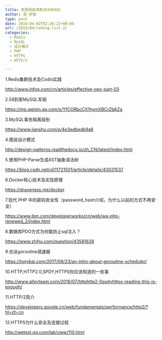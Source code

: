 ```yaml
---
title: 本周阅读清单20180402
author: 深 呼吸
type: post
date: 2018-04-02T02:26:22+00:00
url: /2018/04/reding-list-2/
categories:
  - Redis
  - MySQL
  - 设计模式
  - PHP
  - HTTPS
  - HTTP/2

---
```

1.Redis集群技术及Codis实践
  
<a href="http://www.infoq.com/cn/articles/effective-ops-part-03" target="_blank" rel="noopener nofollow">http://www.infoq.com/cn/articles/effective-ops-part-03</a>

2.58到家MySQL军规
  
<a href="https://mp.weixin.qq.com/s/YfCORbcCX1hymXBCrZbAZg" target="_blank" rel="noopener nofollow">https://mp.weixin.qq.com/s/YfCORbcCX1hymXBCrZbAZg</a>

3.MySQL事务隔离级别
  
<a href="https://www.jianshu.com/p/4e3edbedb9a8" target="_blank" rel="noopener nofollow">https://www.jianshu.com/p/4e3edbedb9a8</a>

4.图说设计模式
  
<a href="http://design-patterns.readthedocs.io/zh_CN/latest/index.html" target="_blank" rel="noopener nofollow">http://design-patterns.readthedocs.io/zh_CN/latest/index.html</a>

5.使用PHP-Parse生成AST抽象语法树
  
<a href="https://blog.csdn.net/u011721501/article/details/43031537" target="_blank" rel="noopener nofollow">https://blog.csdn.net/u011721501/article/details/43031537</a>

6.Docker核心技术及实现原理
  
<a href="https://draveness.me/docker" target="_blank" rel="noopener nofollow">https://draveness.me/docker</a>

7.现代 PHP 中的密码安全性（password_hash介绍，为什么以前的方式不再安全）
  
<a href="https://www.ibm.com/developerworks/cn/web/wa-php-renewed_2/index.html" target="_blank" rel="noopener nofollow">https://www.ibm.com/developerworks/cn/web/wa-php-renewed_2/index.html</a>

8.数据库PDO方式为何能防止sql注入？
  
<a href="https://www.zhihu.com/question/43581628" target="_blank" rel="noopener nofollow">https://www.zhihu.com/question/43581628</a>

9.也谈goroutine调速器
  
<a href="https://tonybai.com/2017/06/23/an-intro-about-goroutine-scheduler/" target="_blank" rel="noopener nofollow">https://tonybai.com/2017/06/23/an-intro-about-goroutine-scheduler/</a>

10.HTTP,HTTP2.0,SPDY,HTTPS你应该知道的一些事
  
<a href="http://www.alloyteam.com/2016/07/httphttp2-0spdyhttps-reading-this-is-enough/" target="_blank" rel="nofollow">http://www.alloyteam.com/2016/07/httphttp2-0spdyhttps-reading-this-is-enough/</a>

11.HTTP/2简介
  
<a href="https://developers.google.cn/web/fundamentals/performance/http2/?hl=zh-cn" target="_blank" rel="noopener nofollow">https://developers.google.cn/web/fundamentals/performance/http2/?hl=zh-cn</a>

12.HTTPS为什么安全及连接过程
  
<a href="http://wetest.qq.com/lab/view/110.html" target="_blank" rel="noopener nofollow">http://wetest.qq.com/lab/view/110.html</a>
